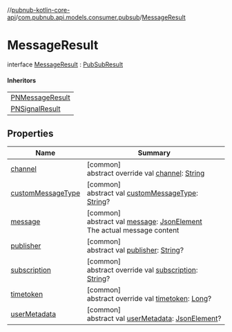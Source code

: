 //[pubnub-kotlin-core-api](../../../index.md)/[com.pubnub.api.models.consumer.pubsub](../index.md)/[MessageResult](index.md)

# MessageResult

interface [MessageResult](index.md) : [PubSubResult](../-pub-sub-result/index.md)

#### Inheritors

| |
|---|
| [PNMessageResult](../-p-n-message-result/index.md) |
| [PNSignalResult](../-p-n-signal-result/index.md) |

## Properties

| Name | Summary |
|---|---|
| [channel](../-pub-sub-result/channel.md) | [common]<br>abstract override val [channel](../-pub-sub-result/channel.md): [String](https://kotlinlang.org/api/latest/jvm/stdlib/kotlin-stdlib/kotlin/-string/index.html) |
| [customMessageType](custom-message-type.md) | [common]<br>abstract val [customMessageType](custom-message-type.md): [String](https://kotlinlang.org/api/latest/jvm/stdlib/kotlin-stdlib/kotlin/-string/index.html)? |
| [message](message.md) | [common]<br>abstract val [message](message.md): [JsonElement](../../com.pubnub.api/-json-element/index.md)<br>The actual message content |
| [publisher](../-pub-sub-result/publisher.md) | [common]<br>abstract val [publisher](../-pub-sub-result/publisher.md): [String](https://kotlinlang.org/api/latest/jvm/stdlib/kotlin-stdlib/kotlin/-string/index.html)? |
| [subscription](../-pub-sub-result/subscription.md) | [common]<br>abstract override val [subscription](../-pub-sub-result/subscription.md): [String](https://kotlinlang.org/api/latest/jvm/stdlib/kotlin-stdlib/kotlin/-string/index.html)? |
| [timetoken](../-pub-sub-result/timetoken.md) | [common]<br>abstract override val [timetoken](../-pub-sub-result/timetoken.md): [Long](https://kotlinlang.org/api/latest/jvm/stdlib/kotlin-stdlib/kotlin/-long/index.html)? |
| [userMetadata](../-pub-sub-result/user-metadata.md) | [common]<br>abstract val [userMetadata](../-pub-sub-result/user-metadata.md): [JsonElement](../../com.pubnub.api/-json-element/index.md)? |
